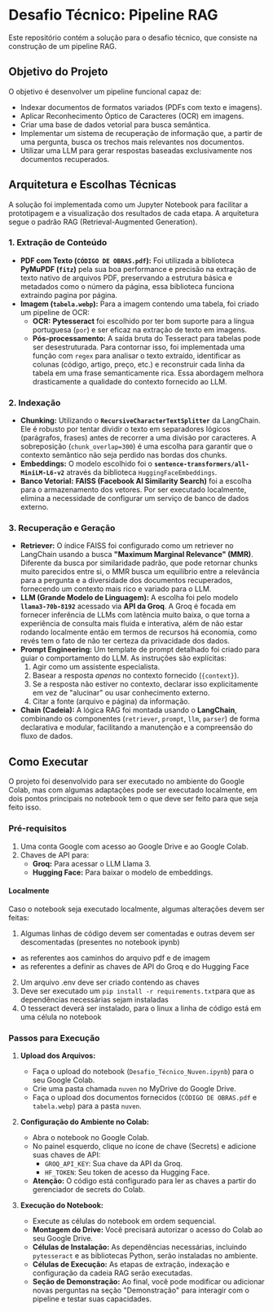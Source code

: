 # Desafio Técnico: Pipeline RAG

Este repositório contém a solução para o desafio técnico, que consiste na construção de um pipeline RAG.

## Objetivo do Projeto

O objetivo é desenvolver um pipeline funcional capaz de:
* Indexar documentos de formatos variados (PDFs com texto e imagens).
* Aplicar Reconhecimento Óptico de Caracteres (OCR) em imagens.
* Criar uma base de dados vetorial para busca semântica.
* Implementar um sistema de recuperação de informação que, a partir de uma pergunta, busca os trechos mais relevantes nos documentos.
* Utilizar uma LLM para gerar respostas baseadas exclusivamente nos documentos recuperados.

## Arquitetura e Escolhas Técnicas

A solução foi implementada como um Jupyter Notebook para facilitar a prototipagem e a visualização dos resultados de cada etapa. A arquitetura segue o padrão RAG (Retrieval-Augmented Generation).

### 1. Extração de Conteúdo

* **PDF com Texto (`CÓDIGO DE OBRAS.pdf`):** Foi utilizada a biblioteca **PyMuPDF (`fitz`)** pela sua boa performance e precisão na extração de texto nativo de arquivos PDF, preservando a estrutura básica e metadados como o número da página, essa biblioteca funciona extraindo pagina por página.
* **Imagem (`tabela.webp`):** Para a imagem contendo uma tabela, foi criado um pipeline de OCR:
    * **OCR:** **Pytesseract** foi escolhido por ter bom suporte para a língua portuguesa (`por`) e ser eficaz na extração de texto em imagens.
    * **Pós-processamento:** A saída bruta do Tesseract para tabelas pode ser desestruturada. Para contornar isso, foi implementada uma função com `regex` para analisar o texto extraído, identificar as colunas (código, artigo, preço, etc.) e reconstruir cada linha da tabela em uma frase semanticamente rica. Essa abordagem melhora drasticamente a qualidade do contexto fornecido ao LLM.

### 2. Indexação

* **Chunking:** Utilizando o **`RecursiveCharacterTextSplitter`** da LangChain. Ele é robusto por tentar dividir o texto em separadores lógicos (parágrafos, frases) antes de recorrer a uma divisão por caracteres. A sobreposição (`chunk_overlap=300`) é uma escolha para garantir que o contexto semântico não seja perdido nas bordas dos chunks.
* **Embeddings:** O modelo escolhido foi o **`sentence-transformers/all-MiniLM-L6-v2`** através da biblioteca `HuggingFaceEmbeddings`. 
* **Banco Vetorial:** **FAISS (Facebook AI Similarity Search)** foi a escolha para o armazenamento dos vetores. Por ser executado localmente, elimina a necessidade de configurar um serviço de banco de dados externo.

### 3. Recuperação e Geração

* **Retriever:** O índice FAISS foi configurado como um retriever no LangChain usando a busca **"Maximum Marginal Relevance" (MMR)**. Diferente da busca por similaridade padrão, que pode retornar chunks muito parecidos entre si, o MMR busca um equilíbrio entre a relevância para a pergunta e a diversidade dos documentos recuperados, fornecendo um contexto mais rico e variado para o LLM.
* **LLM (Grande Modelo de Linguagem):** A escolha foi pelo modelo **`llama3-70b-8192`** acessado via **API da Groq**. A Groq é focada em fornecer inferência de LLMs com latência muito baixa, o que torna a experiência de consulta mais fluida e interativa, além de não estar rodando localmente então em termos de recursos há economia, como revés tem o fato de não ter certeza da privacidade dos dados.
* **Prompt Engineering:** Um template de prompt detalhado foi criado para guiar o comportamento do LLM. As instruções são explícitas:
    1.  Agir como um assistente especialista.
    2.  Basear a resposta *apenas* no contexto fornecido (`{context}`).
    3.  Se a resposta não estiver no contexto, declarar isso explicitamente em vez de "alucinar" ou usar conhecimento externo.
    4.  Citar a fonte (arquivo e página) da informação.
* **Chain (Cadeia):** A lógica RAG foi montada usando o **LangChain**, combinando os componentes (`retriever`, `prompt`, `llm`, `parser`) de forma declarativa e modular, facilitando a manutenção e a compreensão do fluxo de dados.

## Como Executar

O projeto foi desenvolvido para ser executado no ambiente do Google Colab, mas com algumas adaptações pode ser executado localmente, em dois pontos principais no notebook tem o que deve ser feito para que seja feito isso.

### Pré-requisitos

1.  Uma conta Google com acesso ao Google Drive e ao Google Colab.
2.  Chaves de API para:
    * **Groq:** Para acessar o LLM Llama 3.
    * **Hugging Face:** Para baixar o modelo de embeddings.

#### Localmente
Caso o notebook seja executado localmente, algumas alterações devem ser feitas:
1. Algumas linhas de código devem ser comentadas e outras devem ser descomentadas (presentes no notebook ipynb) 
- as referentes aos caminhos do arquivo pdf e de imagem
- as referentes a definir as chaves de API do Groq e do Hugging Face
2. Um arquivo .env deve ser criado contendo as chaves
3. Deve ser executado um `pip install -r requirements.txt`para que as dependências necessárias sejam instaladas
4. O tesseract deverá ser instalado, para o linux a linha de código está em uma célula no notebook

### Passos para Execução

1.  **Upload dos Arquivos:**
    * Faça o upload do notebook (`Desafio_Técnico_Nuven.ipynb`) para o seu Google Colab.
    * Crie uma pasta chamada `nuven` no MyDrive do Google Drive.
    * Faça o upload dos documentos fornecidos (`CÓDIGO DE OBRAS.pdf` e `tabela.webp`) para a pasta `nuven`.

2.  **Configuração do Ambiente no Colab:**
    * Abra o notebook no Google Colab.
    * No painel esquerdo, clique no ícone de chave (Secrets) e adicione suas chaves de API:
        * `GROQ_API_KEY`: Sua chave da API da Groq.
        * `HF_TOKEN`: Seu token de acesso da Hugging Face.
    * **Atenção:** O código está configurado para ler as chaves a partir do gerenciador de secrets do Colab.

3.  **Execução do Notebook:**
    * Execute as células do notebook em ordem sequencial.
    * **Montagem do Drive:** Você precisará autorizar o acesso do Colab ao seu Google Drive.
    * **Células de Instalação:** As dependências necessárias, incluindo `pytesseract` e as bibliotecas Python, serão instaladas no ambiente.
    * **Células de Execução:** As etapas de extração, indexação e configuração da cadeia RAG serão executadas.
    * **Seção de Demonstração:** Ao final, você pode modificar ou adicionar novas perguntas na seção "Demonstração" para interagir com o pipeline e testar suas capacidades.